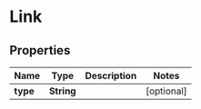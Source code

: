 

# Link


## Properties

| Name | Type | Description | Notes |
|------------ | ------------- | ------------- | -------------|
|**type** | **String** |  |  [optional] |



